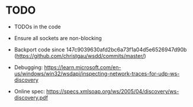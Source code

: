 # TODO

- TODOs in the code
- Ensure all sockets are non-blocking

- Backport code since 147c9039630afd2bc6a73f1a04d5e6526947d90b (https://github.com/christgau/wsdd/commits/master/)

- Debugging: https://learn.microsoft.com/en-us/windows/win32/wsdapi/inspecting-network-traces-for-udp-ws-discovery

- Online spec: https://specs.xmlsoap.org/ws/2005/04/discovery/ws-discovery.pdf
